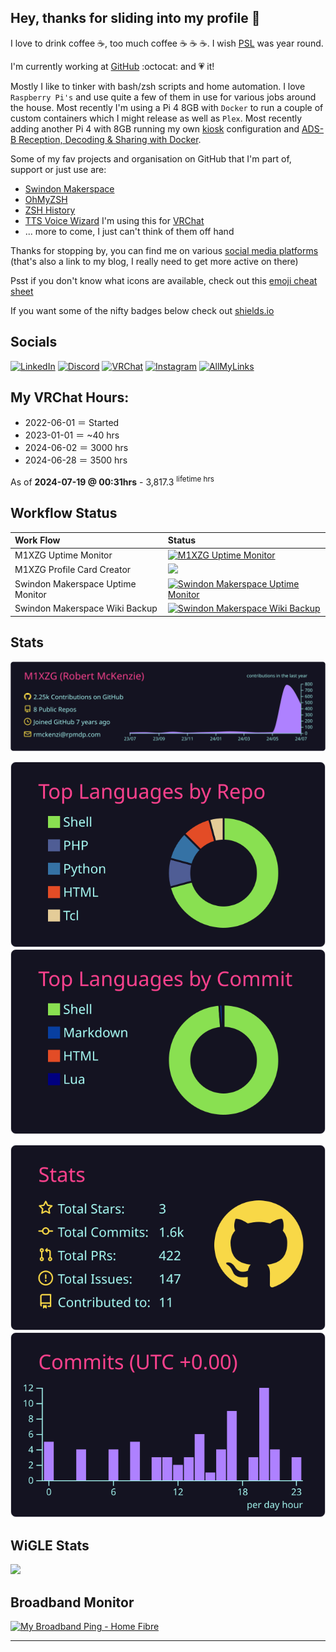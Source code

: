 ## Hey, thanks for sliding into my profile 👋

I love to drink coffee :coffee:, too much coffee :coffee: :coffee: :coffee:. I wish [PSL](https://www.starbucks.com/menu/product/418/hot) was year round.

I'm currently working at [GitHub](https://github.com) :octocat: and :heartpulse: it! 

Mostly I like to tinker with bash/zsh scripts and home automation. I love `Raspberry Pi's` and use quite a few of them in use for various jobs around the house. Most recently I'm using a Pi 4 8GB with `Docker` to run a couple of custom containers which I might release as well as `Plex`. Most recently adding another Pi 4 with 8GB running my own [kiosk](https://github.com/M1XZG/Raspberry-pi-kiosk-config) configuration and [ADS-B Reception, Decoding & Sharing with Docker](https://sdr-enthusiasts.gitbook.io/ads-b/).

Some of my fav projects and organisation on GitHub that I'm part of, support or just use are:

- [Swindon Makerspace](https://github.com/swindonmakers)
- [OhMyZSH](https://github.com/ohmyzsh/ohmyzsh)
- [ZSH History](https://github.com/rchakra3/zsh_history)
- [TTS Voice Wizard](https://github.com/VRCWizard/TTS-Voice-Wizard) I'm using this for [VRChat](https://vrchat.com/) 
- ... more to come, I just can't think of them off hand

Thanks for stopping by, you can find me on various [social media platforms](https://www.uk-experience.com/social-media-site-links/)
(that's also a link to my blog, I really need to get more active on there)

Psst if you don't know what icons are available, check out this [emoji cheat sheet](https://github.com/ikatyang/emoji-cheat-sheet/blob/master/README.md)

If you want some of the nifty badges below check out [shields.io](https://shields.io/)

## Socials

[![LinkedIn](https://img.shields.io/badge/LinkedIn-Connect-brightgreen?style=for-the-badge&logo=linkedin)](https://www.linkedin.com/in/robpmckenzie/)
[![Discord](https://img.shields.io/badge/Discord-Chat-brightgreen?style=for-the-badge&logo=discord)](http://discordapp.com/users/350399917921140746)
[![VRChat](https://img.shields.io/badge/VRchat-Friend_me-brightgreen?style=for-the-badge&logo=vrchat)](https://vrchat.com/home/user/usr_6cd0b3d0-d998-4bfb-9af5-57fdb782c1de)
[![Instagram](https://img.shields.io/badge/Instagram-Follow_Me-brightgreen?style=for-the-badge&logo=instagram)](https://www.instagram.com/wildwanderer_vr/)
[![AllMyLinks](https://img.shields.io/badge/AllMyLinks-Check_Me_Out-brightgreen?style=for-the-badge&logo=allmylinks)](https://allmylinks.com/wildwanderer-vr)

## My VRChat Hours:

- 2022-06-01 ＝ Started
- 2023-01-01 ＝ ~40 hrs
- 2024-06-02 ＝ 3000 hrs
- 2024-06-28 ＝ 3500 hrs
<!-- start myhours -->
As of **2024-07-19 @ 00:31hrs** - 3,817.3 <sup>lifetime hrs</sup>
<!-- end myhours -->

## Workflow Status

| Work Flow | Status |
| :--- | :--- |
| M1XZG Uptime Monitor | [![M1XZG Uptime Monitor](https://github.com/M1XZG/uptime/actions/workflows/uptime.yml/badge.svg)](https://github.com/M1XZG/uptime/actions/workflows/uptime.yml) |
| M1XZG Profile Card Creator | [![](https://github.com/M1XZG/M1XZG/actions/workflows/profile-summary-cards.yml/badge.svg)](https://github.com/M1XZG/M1XZG/actions/workflows/profile-summary-cards.yml) |
| Swindon Makerspace Uptime Monitor | [![Swindon Makerspace Uptime Monitor](https://github.com/swindonmakers/uptime-monitor/actions/workflows/uptime.yml/badge.svg)](https://github.com/swindonmakers/uptime-monitor/actions/workflows/uptime.yml) |
| Swindon Makerspace Wiki Backup | [![Swindon Makerspace Wiki Backup](https://github.com/swindonmakers/wiki/actions/workflows/Wiki-Backup.yml/badge.svg)](https://github.com/swindonmakers/wiki/actions/workflows/Wiki-Backup.yml) |

## Stats

[![](https://raw.githubusercontent.com/M1XZG/M1XZG/main/profile-summary-card-output/radical/0-profile-details.svg)](https://github.com/vn7n24fzkq/github-profile-summary-cards)

[![](https://raw.githubusercontent.com/M1XZG/M1XZG/main/profile-summary-card-output/radical/1-repos-per-language.svg)](https://github.com/vn7n24fzkq/github-profile-summary-cards)
[![](https://raw.githubusercontent.com/M1XZG/M1XZG/main/profile-summary-card-output/radical/2-most-commit-language.svg)](https://github.com/vn7n24fzkq/github-profile-summary-cards)

[![](https://raw.githubusercontent.com/M1XZG/M1XZG/main/profile-summary-card-output/radical/3-stats.svg)](https://github.com/vn7n24fzkq/github-profile-summary-cards) [![](https://raw.githubusercontent.com/M1XZG/M1XZG/main/profile-summary-card-output/radical/4-productive-time.svg)](https://github.com/vn7n24fzkq/github-profile-summary-cards)

## WiGLE Stats

<a href="https://wigle.net">
<img border="0" src="https://wigle.net/bi/WkoSmTxhhOrSbz9bThNm+g.png?">
</a> 


## Broadband Monitor

<a title="Broadband Ping" href="https://www.thinkbroadband.com/broadband/monitoring/quality/share/e33e1796b2518bb01b039dc3cf85b7f6c3e4a92b"><img alt="My Broadband Ping - Home Fibre" src="https://www.thinkbroadband.com/broadband/monitoring/quality/share/thumb/e33e1796b2518bb01b039dc3cf85b7f6c3e4a92b.png?" /></a>


----
